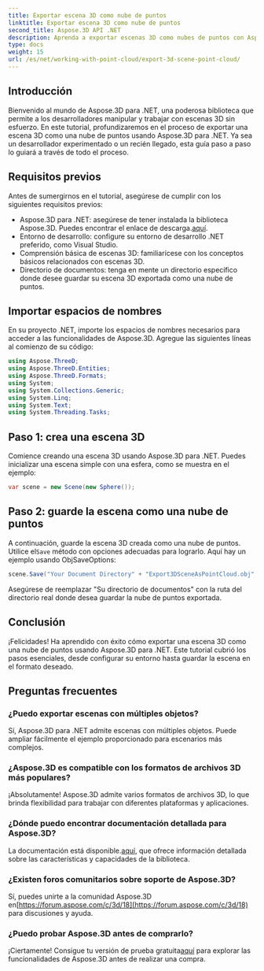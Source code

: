 ```yaml
---
title: Exportar escena 3D como nube de puntos
linktitle: Exportar escena 3D como nube de puntos
second_title: Aspose.3D API .NET
description: Aprenda a exportar escenas 3D como nubes de puntos con Aspose.3D para .NET. Tutorial completo para desarrolladores. ¡Pruebe la prueba gratuita ahora!
type: docs
weight: 15
url: /es/net/working-with-point-cloud/export-3d-scene-point-cloud/
---
```

## Introducción
Bienvenido al mundo de Aspose.3D para .NET, una poderosa biblioteca que permite a los desarrolladores manipular y trabajar con escenas 3D sin esfuerzo. En este tutorial, profundizaremos en el proceso de exportar una escena 3D como una nube de puntos usando Aspose.3D para .NET. Ya sea un desarrollador experimentado o un recién llegado, esta guía paso a paso lo guiará a través de todo el proceso.
## Requisitos previos
Antes de sumergirnos en el tutorial, asegúrese de cumplir con los siguientes requisitos previos:
-  Aspose.3D para .NET: asegúrese de tener instalada la biblioteca Aspose.3D. Puedes encontrar el enlace de descarga.[aquí](https://releases.aspose.com/3d/net/).
- Entorno de desarrollo: configure su entorno de desarrollo .NET preferido, como Visual Studio.
- Comprensión básica de escenas 3D: familiarícese con los conceptos básicos relacionados con escenas 3D.
- Directorio de documentos: tenga en mente un directorio específico donde desee guardar su escena 3D exportada como una nube de puntos.
## Importar espacios de nombres
En su proyecto .NET, importe los espacios de nombres necesarios para acceder a las funcionalidades de Aspose.3D. Agregue las siguientes líneas al comienzo de su código:
```csharp
using Aspose.ThreeD;
using Aspose.ThreeD.Entities;
using Aspose.ThreeD.Formats;
using System;
using System.Collections.Generic;
using System.Linq;
using System.Text;
using System.Threading.Tasks;
```
## Paso 1: crea una escena 3D
Comience creando una escena 3D usando Aspose.3D para .NET. Puedes inicializar una escena simple con una esfera, como se muestra en el ejemplo:
```csharp
var scene = new Scene(new Sphere());
```
## Paso 2: guarde la escena como una nube de puntos
 A continuación, guarde la escena 3D creada como una nube de puntos. Utilice el`Save` método con opciones adecuadas para lograrlo. Aquí hay un ejemplo usando ObjSaveOptions:
```csharp
scene.Save("Your Document Directory" + "Export3DSceneAsPointCloud.obj", new ObjSaveOptions() { PointCloud = true });
```
Asegúrese de reemplazar "Su directorio de documentos" con la ruta del directorio real donde desea guardar la nube de puntos exportada.
## Conclusión
¡Felicidades! Ha aprendido con éxito cómo exportar una escena 3D como una nube de puntos usando Aspose.3D para .NET. Este tutorial cubrió los pasos esenciales, desde configurar su entorno hasta guardar la escena en el formato deseado.
## Preguntas frecuentes
### ¿Puedo exportar escenas con múltiples objetos?
Sí, Aspose.3D para .NET admite escenas con múltiples objetos. Puede ampliar fácilmente el ejemplo proporcionado para escenarios más complejos.
### ¿Aspose.3D es compatible con los formatos de archivos 3D más populares?
¡Absolutamente! Aspose.3D admite varios formatos de archivos 3D, lo que brinda flexibilidad para trabajar con diferentes plataformas y aplicaciones.
### ¿Dónde puedo encontrar documentación detallada para Aspose.3D?
 La documentación está disponible.[aquí](https://reference.aspose.com/3d/net/), que ofrece información detallada sobre las características y capacidades de la biblioteca.
### ¿Existen foros comunitarios sobre soporte de Aspose.3D?
 Sí, puedes unirte a la comunidad Aspose.3D en[https://forum.aspose.com/c/3d/18](https://forum.aspose.com/c/3d/18) para discusiones y ayuda.
### ¿Puedo probar Aspose.3D antes de comprarlo?
 ¡Ciertamente! Consigue tu versión de prueba gratuita[aquí](https://releases.aspose.com/) para explorar las funcionalidades de Aspose.3D antes de realizar una compra.